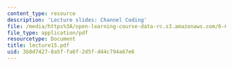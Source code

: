 ```yaml
---
content_type: resource
description: 'Lecture slides: Channel Coding'
file: /media/https%3A/open-learning-course-data-rc.s3.amazonaws.com/6-661-receivers-antennas-and-signals-spring-2003/3b8d74278a5ffa6f2d5fd44c794a67e6_lecture15.pdf
file_type: application/pdf
resourcetype: Document
title: lecture15.pdf
uid: 3b8d7427-8a5f-fa6f-2d5f-d44c794a67e6
---
```

